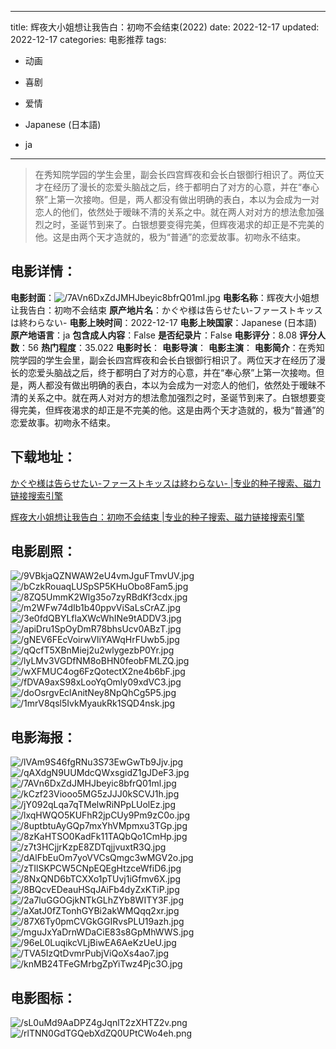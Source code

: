
---
title: 辉夜大小姐想让我告白：初吻不会结束(2022)
date: 2022-12-17
updated: 2022-12-17
categories: 电影推荐
tags:
- 动画
- 喜剧
- 爱情

- Japanese (日本語)
- ja
---


> 在秀知院学园的学生会里，副会长四宫辉夜和会长白银御行相识了。两位天才在经历了漫长的恋爱头脑战之后，终于都明白了对方的心意，并在“奉心祭”上第一次接吻。但是，两人都没有做出明确的表白，本以为会成为一对恋人的他们，依然处于暧昧不清的关系之中。就在两人对对方的想法愈加强烈之时，圣诞节到来了。白银想要变得完美，但辉夜渴求的却正是不完美的他。这是由两个天才造就的，极为“普通”的恋爱故事。初吻永不结束。

## **电影详情**：

**电影封面**：<img src="https://image.tmdb.org/t/p/w200/7AVn6DxZdJMHJbeyic8bfrQ01ml.jpg" alt="/7AVn6DxZdJMHJbeyic8bfrQ01ml.jpg" title="/7AVn6DxZdJMHJbeyic8bfrQ01ml.jpg">
**电影名称**：辉夜大小姐想让我告白：初吻不会结束
**原产地片名**：かぐや様は告らせたい-ファーストキッスは終わらない-
**电影上映时间**：2022-12-17
**电影上映国家**：Japanese (日本語)
**原产地语言**：ja
**包含成人内容**：False
**是否纪录片**：False
**电影评分**：8.08
**评分人数**：56
**热门程度**：35.022
**电影时长**：
**电影导演**：
**电影主演**：
**电影简介**：在秀知院学园的学生会里，副会长四宫辉夜和会长白银御行相识了。两位天才在经历了漫长的恋爱头脑战之后，终于都明白了对方的心意，并在“奉心祭”上第一次接吻。但是，两人都没有做出明确的表白，本以为会成为一对恋人的他们，依然处于暧昧不清的关系之中。就在两人对对方的想法愈加强烈之时，圣诞节到来了。白银想要变得完美，但辉夜渴求的却正是不完美的他。这是由两个天才造就的，极为“普通”的恋爱故事。初吻永不结束。

## **下载地址**：
[かぐや様は告らせたい-ファーストキッスは終わらない- |专业的种子搜索、磁力链接搜索引擎](https://movie.amd794.com:2083/?search=%E3%81%8B%E3%81%90%E3%82%84%E6%A7%98%E3%81%AF%E5%91%8A%E3%82%89%E3%81%9B%E3%81%9F%E3%81%84-%E3%83%95%E3%82%A1%E3%83%BC%E3%82%B9%E3%83%88%E3%82%AD%E3%83%83%E3%82%B9%E3%81%AF%E7%B5%82%E3%82%8F%E3%82%89%E3%81%AA%E3%81%84-&ordering=&mode=match_phrase&page_size=10&page=1)

[辉夜大小姐想让我告白：初吻不会结束 |专业的种子搜索、磁力链接搜索引擎](https://movie.amd794.com:2083/?search=%E8%BE%89%E5%A4%9C%E5%A4%A7%E5%B0%8F%E5%A7%90%E6%83%B3%E8%AE%A9%E6%88%91%E5%91%8A%E7%99%BD%EF%BC%9A%E5%88%9D%E5%90%BB%E4%B8%8D%E4%BC%9A%E7%BB%93%E6%9D%9F&ordering=&mode=match_phrase&page_size=10&page=1)
 

## **电影剧照**：
<img src="https://image.tmdb.org/t/p/original/9VBkjaQZNWAW2eU4vmJguFTmvUV.jpg" alt="/9VBkjaQZNWAW2eU4vmJguFTmvUV.jpg" title="/9VBkjaQZNWAW2eU4vmJguFTmvUV.jpg"><img src="https://image.tmdb.org/t/p/original/bCzkRouaqLUSpSP5KHuObo8Fam5.jpg" alt="/bCzkRouaqLUSpSP5KHuObo8Fam5.jpg" title="/bCzkRouaqLUSpSP5KHuObo8Fam5.jpg"><img src="https://image.tmdb.org/t/p/original/8ZQ5UmmK2Wlg35o7zyRBdKf3cdx.jpg" alt="/8ZQ5UmmK2Wlg35o7zyRBdKf3cdx.jpg" title="/8ZQ5UmmK2Wlg35o7zyRBdKf3cdx.jpg"><img src="https://image.tmdb.org/t/p/original/m2WFw74dIb1b40ppvViSaLsCrAZ.jpg" alt="/m2WFw74dIb1b40ppvViSaLsCrAZ.jpg" title="/m2WFw74dIb1b40ppvViSaLsCrAZ.jpg"><img src="https://image.tmdb.org/t/p/original/3e0fdQBYLflaXWcWhINe9tADDV3.jpg" alt="/3e0fdQBYLflaXWcWhINe9tADDV3.jpg" title="/3e0fdQBYLflaXWcWhINe9tADDV3.jpg"><img src="https://image.tmdb.org/t/p/original/apiDru1SpOyDmR78bhsUcv0ABzT.jpg" alt="/apiDru1SpOyDmR78bhsUcv0ABzT.jpg" title="/apiDru1SpOyDmR78bhsUcv0ABzT.jpg"><img src="https://image.tmdb.org/t/p/original/gNEV6FEcVoirwVliYAWqHrFUwb5.jpg" alt="/gNEV6FEcVoirwVliYAWqHrFUwb5.jpg" title="/gNEV6FEcVoirwVliYAWqHrFUwb5.jpg"><img src="https://image.tmdb.org/t/p/original/qQcfT5XBnMiej2u2wlygezbP0Yr.jpg" alt="/qQcfT5XBnMiej2u2wlygezbP0Yr.jpg" title="/qQcfT5XBnMiej2u2wlygezbP0Yr.jpg"><img src="https://image.tmdb.org/t/p/original/lyLMv3VGDfNM8oBHN0feobFMLZQ.jpg" alt="/lyLMv3VGDfNM8oBHN0feobFMLZQ.jpg" title="/lyLMv3VGDfNM8oBHN0feobFMLZQ.jpg"><img src="https://image.tmdb.org/t/p/original/wXFMUC4og6FzQotectX2ne4b6bF.jpg" alt="/wXFMUC4og6FzQotectX2ne4b6bF.jpg" title="/wXFMUC4og6FzQotectX2ne4b6bF.jpg"><img src="https://image.tmdb.org/t/p/original/fDVA9axS98xLooYqOmly09xdVC3.jpg" alt="/fDVA9axS98xLooYqOmly09xdVC3.jpg" title="/fDVA9axS98xLooYqOmly09xdVC3.jpg"><img src="https://image.tmdb.org/t/p/original/doOsrgvEclAnitNey8NpQhCg5P5.jpg" alt="/doOsrgvEclAnitNey8NpQhCg5P5.jpg" title="/doOsrgvEclAnitNey8NpQhCg5P5.jpg"><img src="https://image.tmdb.org/t/p/original/1mrV8qsl5IvkMyaukRk1SQD4nsk.jpg" alt="/1mrV8qsl5IvkMyaukRk1SQD4nsk.jpg" title="/1mrV8qsl5IvkMyaukRk1SQD4nsk.jpg">

## **电影海报**：
<img src="https://image.tmdb.org/t/p/original/lVAm9S46fgRNu3S73EwGwTb9Jjv.jpg" alt="/lVAm9S46fgRNu3S73EwGwTb9Jjv.jpg" title="/lVAm9S46fgRNu3S73EwGwTb9Jjv.jpg"><img src="https://image.tmdb.org/t/p/original/qAXdgN9UUMdcQWxsgidZ1gJDeF3.jpg" alt="/qAXdgN9UUMdcQWxsgidZ1gJDeF3.jpg" title="/qAXdgN9UUMdcQWxsgidZ1gJDeF3.jpg"><img src="https://image.tmdb.org/t/p/original/7AVn6DxZdJMHJbeyic8bfrQ01ml.jpg" alt="/7AVn6DxZdJMHJbeyic8bfrQ01ml.jpg" title="/7AVn6DxZdJMHJbeyic8bfrQ01ml.jpg"><img src="https://image.tmdb.org/t/p/original/kCzf23Viooo5MG5zJJJ0kSCVJ1h.jpg" alt="/kCzf23Viooo5MG5zJJJ0kSCVJ1h.jpg" title="/kCzf23Viooo5MG5zJJJ0kSCVJ1h.jpg"><img src="https://image.tmdb.org/t/p/original/jY092qLqa7qTMelwRiNPpLUolEz.jpg" alt="/jY092qLqa7qTMelwRiNPpLUolEz.jpg" title="/jY092qLqa7qTMelwRiNPpLUolEz.jpg"><img src="https://image.tmdb.org/t/p/original/lxqHWQO5KUFhR2jpCUy9Pm9zC0o.jpg" alt="/lxqHWQO5KUFhR2jpCUy9Pm9zC0o.jpg" title="/lxqHWQO5KUFhR2jpCUy9Pm9zC0o.jpg"><img src="https://image.tmdb.org/t/p/original/8uptbtuAyGQp7mxYhVMpmxu3TGp.jpg" alt="/8uptbtuAyGQp7mxYhVMpmxu3TGp.jpg" title="/8uptbtuAyGQp7mxYhVMpmxu3TGp.jpg"><img src="https://image.tmdb.org/t/p/original/8zKaHTSO0KadFk11TAQbQo1CmHp.jpg" alt="/8zKaHTSO0KadFk11TAQbQo1CmHp.jpg" title="/8zKaHTSO0KadFk11TAQbQo1CmHp.jpg"><img src="https://image.tmdb.org/t/p/original/z7t3HCjjrKzpE8ZDTqjjvuxtR3Q.jpg" alt="/z7t3HCjjrKzpE8ZDTqjjvuxtR3Q.jpg" title="/z7t3HCjjrKzpE8ZDTqjjvuxtR3Q.jpg"><img src="https://image.tmdb.org/t/p/original/dAlFbEuOm7yoVVCsQmgc3wMGV2o.jpg" alt="/dAlFbEuOm7yoVVCsQmgc3wMGV2o.jpg" title="/dAlFbEuOm7yoVVCsQmgc3wMGV2o.jpg"><img src="https://image.tmdb.org/t/p/original/zTIlSKPCW5CNpEQEgHtzceWfiD6.jpg" alt="/zTIlSKPCW5CNpEQEgHtzceWfiD6.jpg" title="/zTIlSKPCW5CNpEQEgHtzceWfiD6.jpg"><img src="https://image.tmdb.org/t/p/original/8NxQND6bTCXXo1pTUvj1iGfmv6X.jpg" alt="/8NxQND6bTCXXo1pTUvj1iGfmv6X.jpg" title="/8NxQND6bTCXXo1pTUvj1iGfmv6X.jpg"><img src="https://image.tmdb.org/t/p/original/8BQcvEDeauHSqJAiFb4dyZxKTiP.jpg" alt="/8BQcvEDeauHSqJAiFb4dyZxKTiP.jpg" title="/8BQcvEDeauHSqJAiFb4dyZxKTiP.jpg"><img src="https://image.tmdb.org/t/p/original/2a7luGGOGjkNTkGLhZYb8WITY3F.jpg" alt="/2a7luGGOGjkNTkGLhZYb8WITY3F.jpg" title="/2a7luGGOGjkNTkGLhZYb8WITY3F.jpg"><img src="https://image.tmdb.org/t/p/original/aXatJ0fZTonhGYBi2akWMQqq2xr.jpg" alt="/aXatJ0fZTonhGYBi2akWMQqq2xr.jpg" title="/aXatJ0fZTonhGYBi2akWMQqq2xr.jpg"><img src="https://image.tmdb.org/t/p/original/87X6Ty0pmCVGkGGIRvsPLU19azh.jpg" alt="/87X6Ty0pmCVGkGGIRvsPLU19azh.jpg" title="/87X6Ty0pmCVGkGGIRvsPLU19azh.jpg"><img src="https://image.tmdb.org/t/p/original/mguJxYaDrnWDaCiE83s8GpMhWWS.jpg" alt="/mguJxYaDrnWDaCiE83s8GpMhWWS.jpg" title="/mguJxYaDrnWDaCiE83s8GpMhWWS.jpg"><img src="https://image.tmdb.org/t/p/original/96eL0LuqikcVLjBiwEA6AeKzUeU.jpg" alt="/96eL0LuqikcVLjBiwEA6AeKzUeU.jpg" title="/96eL0LuqikcVLjBiwEA6AeKzUeU.jpg"><img src="https://image.tmdb.org/t/p/original/TVA5IzQtDvmrPubjViQoXs4ao7.jpg" alt="/TVA5IzQtDvmrPubjViQoXs4ao7.jpg" title="/TVA5IzQtDvmrPubjViQoXs4ao7.jpg"><img src="https://image.tmdb.org/t/p/original/knMB24TFeGMrbgZpYiTwz4Pjc3O.jpg" alt="/knMB24TFeGMrbgZpYiTwz4Pjc3O.jpg" title="/knMB24TFeGMrbgZpYiTwz4Pjc3O.jpg">

## **电影图标**：
<img src="https://image.tmdb.org/t/p/original/sL0uMd9AaDPZ4gJqnlT2zXHTZ2v.png" alt="/sL0uMd9AaDPZ4gJqnlT2zXHTZ2v.png" title="/sL0uMd9AaDPZ4gJqnlT2zXHTZ2v.png"><img src="https://image.tmdb.org/t/p/original/rlTNN0GdTGQebXdZQ0UPtCWo4eh.png" alt="/rlTNN0GdTGQebXdZQ0UPtCWo4eh.png" title="/rlTNN0GdTGQebXdZQ0UPtCWo4eh.png">
